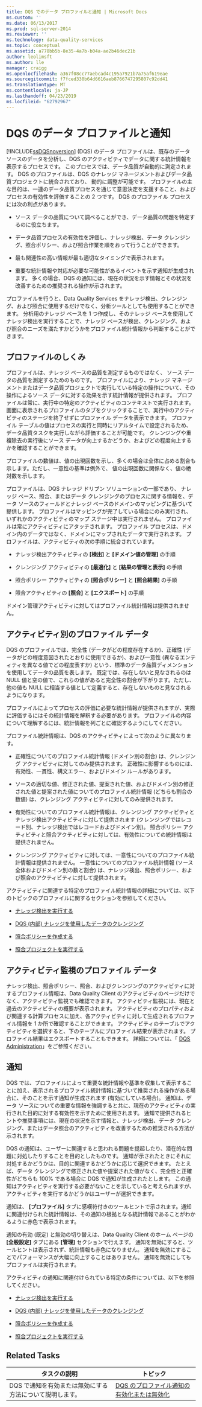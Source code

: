 ```yaml
---
title: DQS でのデータ プロファイルと通知 | Microsoft Docs
ms.custom: ''
ms.date: 06/13/2017
ms.prod: sql-server-2014
ms.reviewer: ''
ms.technology: data-quality-services
ms.topic: conceptual
ms.assetid: a778bb5b-8e35-4a7b-b04a-ae2b46dec21b
author: leolimsft
ms.author: lle
manager: craigg
ms.openlocfilehash: a367f08cc77aebcad4c195a7921b7a75af619eae
ms.sourcegitcommit: f7fced330b64d6616aeb8766747295807c92dd41
ms.translationtype: MT
ms.contentlocale: ja-JP
ms.lasthandoff: 04/23/2019
ms.locfileid: "62792967"
---
```

# <a name="data-profiling-and-notifications-in-dqs"></a>DQS のデータ プロファイルと通知
  [!INCLUDE[ssDQSnoversion](../includes/ssdqsnoversion-md.md)] (DQS) のデータ プロファイルは、既存のデータ ソースのデータを分析し、DQS のアクティビティでデータに関する統計情報を表示するプロセスです。 このプロセスでは、データ品質が自動的に測定されます。 DQS のプロファイルは、DQS のナレッジ マネージメントおよびデータ品質プロジェクトに統合されており、 動的に調整が可能です。 プロファイルの主な目的は、一連のデータ品質プロセスを通じて意思決定を支援すること、およびプロセスの有効性を評価することの 2 つです。 DQS のプロファイル プロセスには次の利点があります。  
  
-   ソース データの品質について調べることができ、データ品質の問題を特定するのに役立ちます。  
  
-   データ品質プロセスの有効性を評価し、ナレッジ検出、データ クレンジング、照合ポリシー、および照合作業を順をおって行うことができます。  
  
-   最も関連性の高い情報が最も適切なタイミングで表示されます。  
  
-   重要な統計情報や対応が必要な可能性があるイベントを示す通知が生成されます。 多くの場合、DQS の通知には、現在の状況を示す情報とその状況を改善するための推奨される操作が示されます。  
  
 プロファイルを行うと、Data Quality Services をナレッジ検出、クレンジング、および照合に使用するだけでなく、分析ツールとしても使用することができます。 分析用のナレッジ ベースを 1 つ作成し、そのナレッジ ベースを使用してナレッジ検出を実行することで、ナレッジ ベースが検出、クレンジング、および照合のニーズを満たすかどうかをプロファイル統計情報から判断することができます。  
  
##  <a name="How"></a> プロファイルのしくみ  
 プロファイルは、ナレッジ ベースの品質を測定するものではなく、 ソース データの品質を測定するためのものです。 プロファイルにより、ナレッジ マネージメントまたはデータ品質プロジェクトで実行している特定の操作について、その操作によるソース データに対する効果を示す統計情報が提供されます。 プロファイルは常に、実行中の特定のアクティビティのコンテキストで実行されます。 画面に表示されるプロファイルのタブをクリックすることで、実行中のアクティビティのステージを終了せずにプロファイル データを表示できます。 プロファイル テーブルの値はプロセスの実行と同時にリアルタイムで設定されるため、データ品質タスクを実行しながら評価することが可能です。 クレンジングや重複除去の実行後にソース データが向上するかどうか、およびどの程度向上するかを確認することができます。  
  
 プロファイルの数値は、値の出現回数を示し、多くの場合は全体に占める割合も示します。ただし、一意性の基準は例外で、 値の出現回数に関係なく、値の絶対数を示します。  
  
 プロファイルは、DQS ナレッジ ドリブン ソリューションの一部であり、 ナレッジ ベース、照合、またはデータ クレンジングのプロセスに関する情報を、データ ソースのフィールドとナレッジ ベースのドメインのマッピングに基づいて提供します。 プロファイルはマッピングが完了している場合にのみ実行され、いずれかのアクティビティのマップ ステージ中は実行されません。 プロファイルは常にアクティビティにアタッチされます。 プロファイル プロセスは、ドメイン内のデータではなく、ドメインにマップされたデータで実行されます。 プロファイルは、アクティビティの次の手順に統合されています。  
  
-   ナレッジ検出アクティビティの **[検出]** と **[ドメイン値の管理]** の手順  
  
-   クレンジング アクティビティの **[最適化]** と **[結果の管理と表示]** の手順  
  
-   照合ポリシー アクティビティの **[照合ポリシー]** と **[照合結果]** の手順  
  
-   照合アクティビティの **[照合]** と **[エクスポート]** の手順  
  
 ドメイン管理アクティビティに対してはプロファイル統計情報は提供されません。  
  
##  <a name="Activity"></a> アクティビティ別のプロファイル データ  
 DQS のプロファイルでは、完全性 (データがどの程度存在するか)、正確性 (データがどの程度意図されたとおりに使用できるか)、および一意性 (異なるエンティティを異なる値でどの程度表すか) という、標準のデータ品質ディメンションを使用してデータの品質を表します。 既定では、存在しないと見なされるのは NULL 値と空の値で、これらの値があると完全性の割合が下がります。ただし、他の値も NULL に相当する値として定義すると、存在しないものと見なされるようになります。  
  
 プロファイルによってプロセスの評価に必要な統計情報が提供されますが、実際に評価するにはその統計情報を解釈する必要があります。 プロファイルの内容について理解するには、統計情報を列ごとに確認するようにしてください。  
  
 プロファイル統計情報は、DQS のアクティビティによって次のように異なります。  
  
-   正確性についてのプロファイル統計情報 (ドメイン別の割合) は、クレンジング アクティビティに対してのみ提供されます。 正確性に影響するものには、有効性、一貫性、構文エラー、およびドメイン ルールがあります。  
  
-   ソースの適切な値、修正された値、提案された値、およびドメイン別の修正された値と提案された値についてのプロファイル統計情報 (どちらも割合の数値) は、クレンジング アクティビティに対してのみ提供されます。  
  
-   有効性についてのプロファイル統計情報は、クレンジング アクティビティとナレッジ検出アクティビティに対して提供されます (クレンジングではレコード別、ナレッジ検出ではレコードおよびドメイン別)。 照合ポリシー アクティビティと照合アクティビティに対しては、有効性についての統計情報は提供されません。  
  
-   クレンジング アクティビティに対しては、一意性についてのプロファイル統計情報は提供されません。 一意性についてのプロファイル統計情報 (ソース全体およびドメイン別の数と割合) は、ナレッジ検出、照合ポリシー、および照合のアクティビティに対して提供されます。  
  
 アクティビティに関連する特定のプロファイル統計情報の詳細については、以下のトピックのプロファイルに関するセクションを参照してください。  
  
-   [ナレッジ検出を実行する](../../2014/data-quality-services/perform-knowledge-discovery.md)  
  
-   [DQS &#40;内部&#41; ナレッジを使用したデータのクレンジング](../../2014/data-quality-services/cleanse-data-using-dqs-internal-knowledge.md)  
  
-   [照合ポリシーを作成する](../../2014/data-quality-services/create-a-matching-policy.md)  
  
-   [照合プロジェクトを実行する](../../2014/data-quality-services/run-a-matching-project.md)  
  
##  <a name="Monitoring"></a> アクティビティ監視のプロファイル データ  
 ナレッジ検出、照合ポリシー、照合、およびクレンジングのアクティビティに対するプロファイル情報は、Data Quality Client のアクティビティのページだけでなく、アクティビティ監視でも確認できます。 アクティビティ監視には、現在と過去のアクティビティの概要が表示されます。 アクティビティのプロパティおよび関連する計算プロセスに加え、各アクティビティに対して生成されるプロファイル情報を 1 か所で確認することができます。 アクティビティのテーブルでアクティビティを選択すると、下のテーブルにプロファイル結果が表示されます。 プロファイル結果はエクスポートすることもできます。 詳細については、「 [DQS Administration](../../2014/data-quality-services/dqs-administration.md)」をご参照ください。  
  
##  <a name="Notifications"></a> 通知  
 DQS では、プロファイルによって重要な統計情報や基準を収集して表示することに加え、表示されるプロファイル統計情報に基づいて推奨される操作がある場合に、そのことを示す通知が生成されます (有効にしている場合)。 通知は、データ ソースについての重要な情報を強調すると共に、現在のアクティビティの実行された目的に対する有効性を示すために使用されます。 通知で提供されるヒントや推奨事項には、現在の状況を示す情報と、ナレッジ検出、データ クレンジング、またはデータ照合のアクティビティを改善するための推奨される方法が示されます。  
  
 DQS の通知は、ユーザーに関連すると思われる問題を提起したり、潜在的な問題に対処したりすることを目的としたものです。 通知が示されたときにそれに対処するかどうかは、目的に関連するかどうかに応じて選択できます。 たとえば、データ クレンジングで修正された値や提案された値がなく、完全性と正確性がどちらも 100% である場合に DQS で通知が生成されたとします。 この通知はアクティビティを実行する必要がないことを示していると考えられますが、 アクティビティを実行するかどうかはユーザーが選択できます。  
  
 通知は、 **[プロファイル]** タブに感嘆符付きのツールヒントで示されます。通知に関連付けられた統計情報は、その通知の根拠となる統計情報であることがわかるように赤色で表示されます。  
  
 通知の有効 (既定) と無効の切り替えは、Data Quality Client のホーム ページの **[全般設定]** タブにある **[管理]** セクションで行えます。 通知を無効にすると、ツールヒントは表示されず、統計情報も赤色になりません。 通知を無効にすることでパフォーマンスが大幅に向上することはありません。 通知を無効にしてもプロファイルは実行されます。  
  
 アクティビティの通知に関連付けられている特定の条件については、以下を参照してください。  
  
-   [ナレッジ検出を実行する](../../2014/data-quality-services/perform-knowledge-discovery.md)  
  
-   [DQS &#40;内部&#41; ナレッジを使用したデータのクレンジング](../../2014/data-quality-services/cleanse-data-using-dqs-internal-knowledge.md)  
  
-   [照合ポリシーを作成する](../../2014/data-quality-services/create-a-matching-policy.md)  
  
-   [照合プロジェクトを実行する](../../2014/data-quality-services/run-a-matching-project.md)  
  
## <a name="related-tasks"></a>Related Tasks  
  
|タスクの説明|トピック|  
|----------------------|-----------|  
|DQS で通知を有効または無効にする方法について説明します。|[DQS のプロファイル通知の有効化または無効化](../../2014/data-quality-services/enable-or-disable-profiling-notifications-in-dqs.md)|  
  
  
